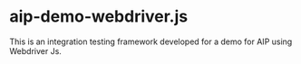 # aip-demo-webdriver.js
This is an integration testing framework developed for a demo for AIP using Webdriver Js.

